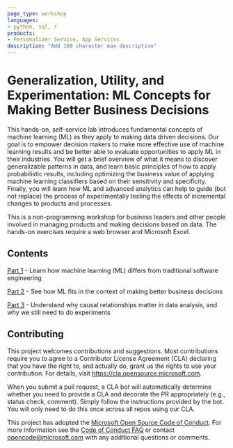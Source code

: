 ```yaml
---
page_type: workshop
languages:
- python, sql, r
products:
- Personalizer Service, App Services
description: "Add 150 character max description"
---
```


# Generalization, Utility, and Experimentation: ML Concepts for Making Better Business Decisions

This hands-on, self-service lab introduces fundamental concepts of machine learning (ML) as they apply to making data driven decisions.
Our goal is to empower decision makers to make more effective use of machine learning results and be better able to evaluate opportunities to apply ML in their industries.
You will get a brief overview of what it means to discover generalizable patterns in data, and learn basic principles of how to apply probabilistic results, including optimizing the business value of applying machine learning classifiers based on their sensitivity and specificity.
Finally, you will learn how ML and advanced analytics can help to guide (but not replace) the process of experimentally testing the effects of incremental changes to products and processes.

This is a non-programming workshop for business leaders and other people involved in managing products and making decisions based on data. The hands-on exercises require a web browser and Microsoft Excel.

## Contents

[Part 1](Part_1) - Learn how machine learning (ML) differs from traditional software engineering

[Part 2](Part_2) - See how ML fits in the context of making better business decisions

[Part 3](Part_3) - Understand why causal relationships matter in data analysis, and why we still need to do experiments

## Contributing

This project welcomes contributions and suggestions.  Most contributions require you to agree to a
Contributor License Agreement (CLA) declaring that you have the right to, and actually do, grant us
the rights to use your contribution. For details, visit https://cla.opensource.microsoft.com.

When you submit a pull request, a CLA bot will automatically determine whether you need to provide
a CLA and decorate the PR appropriately (e.g., status check, comment). Simply follow the instructions
provided by the bot. You will only need to do this once across all repos using our CLA.

This project has adopted the [Microsoft Open Source Code of Conduct](https://opensource.microsoft.com/codeofconduct/).
For more information see the [Code of Conduct FAQ](https://opensource.microsoft.com/codeofconduct/faq/) or
contact [opencode@microsoft.com](mailto:opencode@microsoft.com) with any additional questions or comments.
